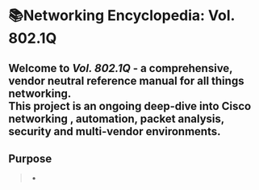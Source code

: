 # 📚Networking Encyclopedia: Vol. 802.1Q  
Welcome to *Vol. 802.1Q* - a comprehensive, vendor neutral reference manual for all things networking.  
This project is an ongoing deep-dive into Cisco networking , automation, packet analysis, security and multi-vendor environments.  
---
## Purpose
> *
